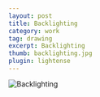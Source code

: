 ```yaml
---
layout: post
title: Backlighting
category: work
tag: drawing
excerpt: Backlighting
thumb: backlighting.jpg
plugin: lightense
---
```


<p><img src="{{ site.file }}/backlighting.jpg" alt="Backlighting"></p>
